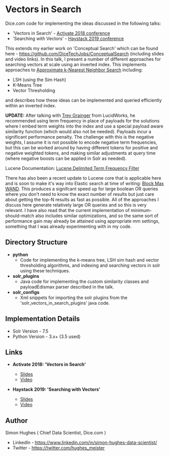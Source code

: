 # Vectors in Search

Dice.com code for implementing the ideas discussed in the following talks:

* 'Vectors in Search' - [Activate 2018 conference](https://activate-conf.com/more-events/)
* 'Searching with Vectors' - [Haystack 2019 conference](https://haystackconf.com/2019/vectors/)

This extends my earlier work on 'Conceptual Search' which can be found here - https://github.com/DiceTechJobs/ConceptualSearch (including slides and video links). In this talk, I present a number of different approaches for searching vectors at scale using an inverted index. This implements approaches to [Approximate k-Nearest Neighbor Search](https://en.wikipedia.org/wiki/Nearest_neighbor_search#Approximate_nearest_neighbor) including:

- LSH (using the Sim Hash)
- K-Means Tree
- Vector Thresholding

and describes how these ideas can be implemented and queried efficiently within an inverted index.

**UPDATE:**
After talking with [Trey Grainger](https://www.linkedin.com/in/treygrainger/) from LucidWorks, he recommended using term frequency in place of payloads for the solutions where I embed term weights into the index and use a special payload aware similarity function (which would also not be needed). Payloads incur a significant performance penalty. The challenge with this is the negative weights, I assume it is not possible to encode negative term frequencies, but this can be worked around by having different tokens for positive and negative weighted tokens, and making similar adjustments at query time (where negative boosts can be applied in Solr as needed).

Lucene Documentation: [Lucene Delimited Term Frequency Filter](https://lucene.apache.org/core/7_0_0/analyzers-common/org/apache/lucene/analysis/miscellaneous/DelimitedTermFrequencyTokenFilter.html)

There has also been a recent update to Lucene core that is applicable here and is soon to make it's way into Elastic search at time of writing: [Block Max WAND](https://www.elastic.co/blog/faster-retrieval-of-top-hits-in-elasticsearch-with-block-max-wand). This produces a signifcant speed up for large boolean OR queries where you don't need to know the exact number of results but just care about getting the top-N results as fast as possible. All of the approaches I discuss here generate relatively large OR queries and so this is very relevant. I have also read that the current implementation of minimum-should-match also includes similar optimizations, and so the same sort of performance gain may already be attained using appropriate mm settings, something that I was already experimenting with in my code.  

## Directory Structure
- **python**
  - Code for implementing the k-means tree, LSH sim hash and vector thresholding algorithms, and indexing and searching vectors in solr using these techniques.
- **solr_plugins**
  - Java code for implementing the custom similarity classes and payloadEdismax parser described in the talk.
- **solr_configs**
  - Xml snippets for importing the solr plugins from the 'solr_vectors_in_search_plugins' java code.

## Implementation Details
- Solr Version - 7.5
- Python Version - 3.x+ (3.5 used)

## Links

* **Activate 2018: 'Vectors in Search'**
  * [Slides](https://www.slideshare.net/lucidworks/vectors-in-search-towards-more-semantic-matching-simon-hughes-dicecom?qid=4c9af9c0-0554-4251-bd47-9345ff508569&v=&b=&from_search=2)
  * [Video](https://www.youtube.com/watch?v=rSDqhGn_8Zo&list=PLU6n9Voqu_1HW8-VavVMa9lP8-oF8Oh5t&index=21&t=56s)

* **Haystack 2019: 'Searching with Vectors'**
  * [Slides](https://www.slideshare.net/o19s/haystack-2019-search-with-vectors-simon-hughes)
  * [Video](https://www.youtube.com/watch?v=hycH6Rn4RaU&list=PLCoJWKqBHERu9Fe0W12D7XKwGT2eoJJNU&index=19)

## Author
Simon Hughes ( Chief Data Scientist, Dice.com )
* LinkedIn - https://www.linkedin.com/in/simon-hughes-data-scientist/
* Twitter - https://twitter.com/hughes_meister  